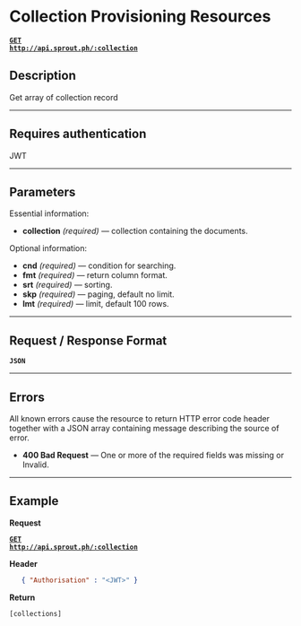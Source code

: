 # Collection Provisioning Resources

  **[<code>GET http://api.sprout.ph/:collection</code>](https://github.com/facascante/sprout/blob/master/endpoints/get_all.md)**


## Description
   Get array of collection record

***

## Requires authentication
JWT

***

## Parameters

Essential information:

- **collection** _(required)_ — collection containing the documents.


Optional information:

- **cnd** _(required)_ — condition for searching.
- **fmt** _(required)_ — return column format.
- **srt** _(required)_ — sorting.
- **skp** _(required)_ — paging, default no limit.
- **lmt** _(required)_ — limit, default 100 rows.

***

## Request / Response Format
  **<code>JSON</code>**

***

## Errors
All known errors cause the resource to return HTTP error code header together with a JSON array containing message describing the source of error.

- **400 Bad Request** — One or more of the required fields was missing or Invalid.

***

## Example

**Request**

 **[<code>GET http://api.sprout.ph/:collection</code>](https://github.com/facascante/sprout/blob/master/endpoints/get_all.md)**

**Header**

``` json
   { "Authorisation" : "<JWT>" } 
``` 

**Return**

``` javascript
[collections]
``` 

